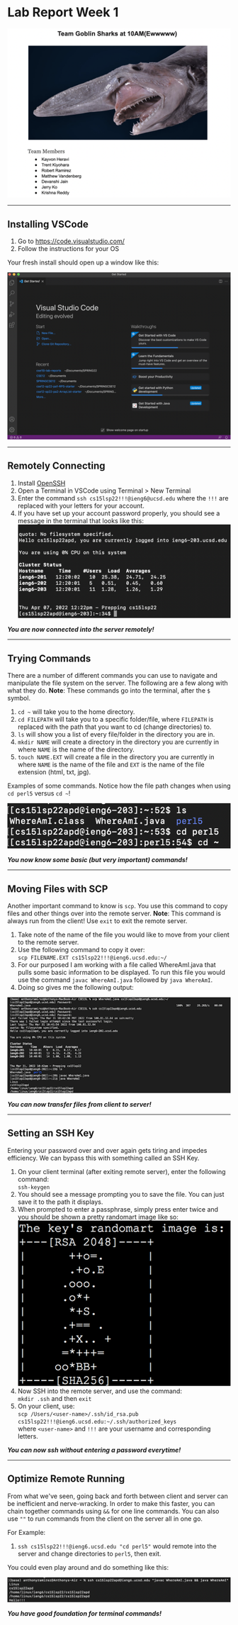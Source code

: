 # Lab Report Week 1
![Week1](images/goblinshark.png)

---
## Installing VSCode
1. Go to https://code.visualstudio.com/
2. Follow the instructions for your OS

Your fresh install should open up a window like this:

![vscode](images/vscode.png)

---
## Remotely Connecting
1. Install [OpenSSH](https://docs.microsoft.com/en-us/windows-server/administration/openssh/openssh_install_firstuse)
2. Open a Terminal in VSCode using Terminal > New Terminal
3. Enter the command ```ssh cs15lsp22!!!@ieng6@ucsd.edu``` where the `!!!` are replaced with your letters for your account.
4. If you have set up your account password properly, you should see a message in the terminal that looks like this:
![sshterminal](images/sshterminal.png)

***You are now connected into the server remotely!***

--- 
## Trying Commands
There are a number of different commands you can use to navigate and manipulate the file system on the server. The following are a few along with what they do. **Note**: These commands go into the terminal, after the `$` symbol.

1. `cd ~` will take you to the home directory.
2. `cd FILEPATH` will take you to a specific folder/file, where `FILEPATH` is replaced with the path that you want to cd (change directories) to.
3. `ls` will show you a list of every file/folder in the directory you are in.
4. `mkdir NAME` will create a directory in the directory you are currently in where `NAME` is the name of the directory.
5. `touch NAME.EXT` will create a file in the directory you are currently in where `NAME` is the name of the file and `EXT` is the name of the file extension (html, txt, jpg).

Examples of some commands. Notice how the file path changes when using `cd perl5` versus `cd ~`!

![somecommands](images/somecommands.png)

***You now know some basic (but very important) commands!***

---
## Moving Files with SCP
Another important command to know is `scp`. You use this command to copy files and other things over into the remote server. **Note**: This command is always run from the client! Use `exit` to exit the remote server.

1. Take note of the name of the file you would like to move from your client to the remote server. 
2. Use the following command to copy it over: \
`scp FILENAME.EXT cs15lsp22!!!@ieng6.ucsd.edu:~/`
3. For our purposed I am working with a file called WhereAmI.java that pulls some basic information to be displayed. To run this file you would use the command `javac WhereAmI.java` followed by `java WhereAmI`.
4. Doing so gives me the following output:  

![scp](images/scp.png)

***You can now transfer files from client to server!***

---
## Setting an SSH Key
Entering your password over and over again gets tiring and impedes efficiency. We can bypass this with something called an SSH Key.

1. On your client terminal (after exiting remote server), enter the following command:  
`ssh-keygen`
2. You should see a message prompting you to save the file. You can just save it to the path it displays.
3. When prompted to enter a passphrase, simply press enter twice and you should be shown a pretty randomart image like so:  \
![randomart](images/randomart.png)
4. Now SSH into the remote server, and use the command:   
`mkdir .ssh` and then `exit`
5. On your client, use:  
 `scp /Users/<user-name>/.ssh/id_rsa.pub cs15lsp22!!!@ieng6.ucsd.edu:~/.ssh/authorized_keys`  
 where `<user-name>` and `!!!` are your username and corresponding letters.

 ***You can now ssh without entering a password everytime!***

---
## Optimize Remote Running
From what we've seen, going back and forth between client and server can be inefficient and nerve-wracking. In order to make this faster, you can chain together commands using `&&` for one line commands. You can also use `""` to run commands from the client on the server all in one go.

For Example:  
1. `ssh cs15lsp22!!!@ieng6.ucsd.edu "cd perl5"` would remote into the server and change directories to `perl5`, then exit.

You could even play around and do something like this:  

![whereami](images/whereami.png)

***You have good foundation for terminal commands!***
